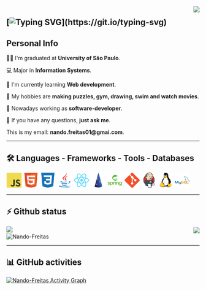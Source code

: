 <img align="right" src="https://visitor-badge.laobi.icu/badge?page_id=Nando-Freitas">

[![Typing SVG](https://readme-typing-svg.herokuapp.com?color=4DB8F3&lines=Welcome+to+my+profile+👋!;I'm+Fernando!;Nice+to+meet+you!)](https://git.io/typing-svg)
---
<h2> Personal Info </h2>
<p> 👨‍🏛 I'm graduated at <b>University of São Paulo</b>. </p>
<p> 💻 Major in <b>Information Systems</b>. </p>
<p> 🌱 I'm currently learning <b>Web development</b>. </p> 
<p> 🤔 My hobbies are <b>making puzzles, gym, drawing, swim and watch movies</b>. </p>
<p> 💼 Nowadays working as <b>software-developer</b>. </p>
<p> 💬 If you have any questions, <b>just ask me</b>. </p>
<p> This is my email: <b>nando.freitas01@gmai.com</b>. </p>
<hr>
<h2> 🛠️ Languages - Frameworks - Tools - Databases </h2>

<span><img alt="JAVASRIPT" src="./icons/javascript-original.svg" width="40px" height="40px"/></span>
<span><img alt="HTML5" src="./icons/html5-original.svg" width="40px" height="40px"/></span>
<span><img alt="CSS3" src="./icons/css3-plain.svg" width="40px" height="40px"/></span>
<span><img alt="JAVA" src="./icons/java-original.svg" width="40px" height="40px"/></span>
<span><img alt="REACT" src="./icons/react-original.svg" width="40px" height="40px"/></span>
<span><img alt="DROPWIZARD" src="./icons/dropwizard-original.svg" width="40px" height="40px"/></span>
<span><img alt="SRPING" src="./icons/spring-original-wordmark.svg" width="40px" height="40px"/></span>
<span><img alt="GIT" src="./icons/git-plain.svg" width="40px" height="40px"/></span>
<span><img alt="JENKINS" src="./icons/jenkins-original.svg" width="40px" height="40px"/></span>
<span><img alt="LINUX" src="./icons/linux-original.svg" width="40px" height="40px"/></span>
<span><img alt="MYSQL" src="./icons/mysql-original-wordmark.svg" width="40px" height="40px"/></span>
<hr>
<h2> ⚡ Github status </h2>

<div align="left">
 <a href="https://github.com/anuraghazra/github-readme-stats" title="Go to Source">
 <img align="left" width=390 src="https://github-readme-stats.vercel.app/api?username=Nando-Freitas&show_icons=true&theme=react&border_color=61dafb&hide_border=true" />
 </a>
</div>
<div align="right">
 <img width=325 align="center" src="https://github-readme-stats.vercel.app/api/top-langs/?username=Nando-Freitas&hide=c%23,powershell,Mathematica,Ruby,Objective-C,Objective-C%2b%2b,Cuda&title_color=61dafb&text_color=ffffff&icon_color=61dafb&bg_color=20232a&langs_count=8&layout=compact&border_color=61dafb&hide_border=true" />
</div>
<div>
 <img width=390 src="https://github-readme-streak-stats.herokuapp.com/?user=Nando-Freitas&theme=react&border=61dafb&hide_border=true" alt="Nando-Freitas" />
</div>
<hr>
<h2> 📊 GitHub activities </h2>

<!-- https://github.com/ashutosh00710/github-readme-activity-graph -->
<a href="https://github.com/ashutosh00710/github-readme-activity-graph"><img alt="Nando-Freitas Activity Graph" src="https://denvercoder1-activity-graph.herokuapp.com/graph/?username=Nando-Freitas&bg_color=1F222E&color=F8D866&line=4DB8F3FF&point=FFFFFF&hide_border=true" /></a>
